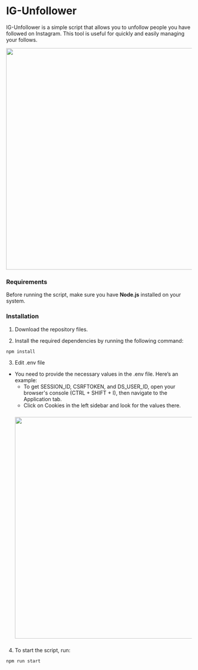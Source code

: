 # IG-Unfollower

IG-Unfollower is a simple script that allows you to unfollow people you have followed on Instagram. This tool is useful for quickly and easily managing your follows.

<img src="https://github.com/user-attachments/assets/999cc7bd-8ef4-4880-9c00-988f820e9218" width="600px">

### Requirements

Before running the script, make sure you have **Node.js** installed on your system.

### Installation

1. Download the repository files.

2. Install the required dependencies by running the following command:

```bash
npm install
```

3. Edit .env file
 - You need to provide the necessary values in the .env file. Here’s an example:
   - To get SESSION_ID, CSRFTOKEN, and DS_USER_ID, open your browser's console (CTRL + SHIFT + I), then navigate to the Application tab.
   - Click on Cookies in the left sidebar and look for the values there.
   ### 
   <img src="https://github.com/user-attachments/assets/8b4af065-944e-4b60-a2c6-bca88fed89f5" width="600px">

###
 
4. To start the script, run:

```bash
npm run start
```
